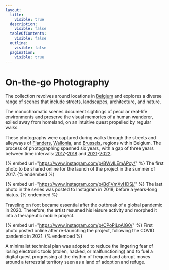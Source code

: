 ```yaml
---
layout:
  title:
    visible: true
  description:
    visible: false
  tableOfContents:
    visible: false
  outline:
    visible: false
  pagination:
    visible: true
---
```


# On-the-go Photography

The collection revolves around locations in [Belgium](https://www.openstreetmap.org/relation/52411) and explores a diverse range of scenes that include streets, landscapes, architecture, and nature.&#x20;

The monochromatic scenes document sightings of peculiar real-life environments and preserve the visual memories of a human wanderer, exiled away from homeland, on an intuitive quest propelled by regular walks.

These photographs were captured during walks through the streets and alleyways of [Flanders](https://www.visitflanders.com/en), [Wallonia](https://visitwallonia.be/), and [Brussels](https://www.visit.brussels/), regions within Belgium. The process of photographing spanned six years, with a gap of three years between time intervals: [2017](https://www.instagram.com/p/BWvILEmAPcy/)-[2018](https://www.instagram.com/p/Bd1VmXvHDSj/) and [2021](https://www.instagram.com/p/CPoPiLpAlG0/)-[2022](https://www.instagram.com/p/CkWOfX2DCPU/).

{% embed url="https://www.instagram.com/p/BWvILEmAPcy/" %}
The first photo to be shared online for the launch of the project in the summer of 2017.
{% endembed %}



{% embed url="https://www.instagram.com/p/Bd1VmXvHDSj/" %}
The last photo in the series was posted to Instagram in 2018, before a years-long hiatus.
{% endembed %}



Traveling on foot became essential after the outbreak of a global pandemic in 2020. Therefore, the artist resumed his leisure activity and morphed it into a therapeutic mobile project.&#x20;



{% embed url="https://www.instagram.com/p/CPoPiLpAlG0/" %}
First photo posted online after re-launching the project, following the COVID pandemic in 2021.
{% endembed %}



A minimalist technical plan was adopted to reduce the lingering fear of losing electronic tools (stolen, hacked, or malfunctioning) and to fuel a digital quest progressing at the rhythm of frequent and abrupt moves around a terrestrial territory seen as a land of adoption and refuge.

